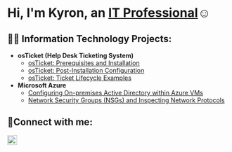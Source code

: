 <h1>Hi, I'm Kyron, an <a href="https://linkedin.com/in/kyron-thomas-619a85225/">IT Professional</a>☺</h1>

<h2>👨‍💻 Information Technology Projects:</h2>

- <b>osTicket (Help Desk Ticketing System)</b>
  - [osTicket: Prerequisites and Installation](https://github.com/KyronThomas/osTicket---Prereq-and-Installation/blob/main/README.md)
  - [osTicket: Post-Installation Configuration](https://github.com//KyronThomas/osTicket-Post-Installation-Configuration)
  - [osTicket: Ticket Lifecycle Examples](https://github.com/KyronThomas/osTicket-Lifecycle-Examples/blob/main/README.md)
- <b>Microsoft Azure</b>
  - [Configuring On-premises Active Directory within Azure VMs](https://github.com/KyronThomas/Configure-Microsoft-Azure/blob/main/README.md)
  - [Network Security Groups (NSGs) and Inspecting Network Protocols](https://github.com/KyronThomas/Network-Security-Groups-Inspecting-Network-Protocols/blob/main/README.md)

<h2>🤳Connect with me:</h2>


[<img align="left" alt="Josh | LinkedIn" width="22px" src="https://cdn.jsdelivr.net/npm/simple-icons@v3/icons/linkedin.svg" />][linkedin]

[linkedin]: https://linkedin.com/in/kyron-thomas-619a85225/
